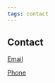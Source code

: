 ```yaml
---
tags: contact
---
```


## Contact

<i class="fas fa-at" data-contact="Email: brad@nexusseven.com"></i>[Email](mailto:brad@nexusseven.com)

<i class="fas fa-phone" data-contact="Phone  +442070971340"></i>[Phone](tel:+442070971340)

<!-- <i class="fas fa-sms" data-contact="  SMS: +442070971340"></i>[SMS](sms:+442070971340) -->

<!-- <i class="fas fa-map-marker-alt" data-contact="Location: London, UK"></i>[London, UK](https://goo.gl/maps/Gzuf7DiyDRaQmh8J8) -->

<!-- ![Brad Bust](img/brad-bust-pub1.png) -->
